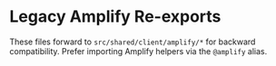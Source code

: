 # Legacy Amplify Re-exports

These files forward to `src/shared/client/amplify/*` for backward compatibility. Prefer importing Amplify helpers via the `@amplify` alias.
